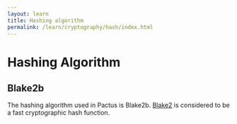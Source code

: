 ```yaml
---
layout: learn
title: Hashing algorithm
permalink: /learn/cryptography/hash/index.html
---
```


# Hashing Algorithm

## Blake2b

The hashing algorithm used in Pactus is Blake2b. [Blake2](https://www.blake2.net/) is considered to be
a fast cryptographic hash function.
